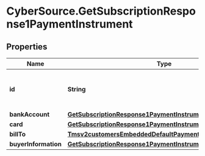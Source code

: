 # CyberSource.GetSubscriptionResponse1PaymentInstrument

## Properties
Name | Type | Description | Notes
------------ | ------------- | ------------- | -------------
**id** | **String** | The Id of the Payment Instrument Token. | [optional] 
**bankAccount** | [**GetSubscriptionResponse1PaymentInstrumentBankAccount**](GetSubscriptionResponse1PaymentInstrumentBankAccount.md) |  | [optional] 
**card** | [**GetSubscriptionResponse1PaymentInstrumentCard**](GetSubscriptionResponse1PaymentInstrumentCard.md) |  | [optional] 
**billTo** | [**Tmsv2customersEmbeddedDefaultPaymentInstrumentBillTo**](Tmsv2customersEmbeddedDefaultPaymentInstrumentBillTo.md) |  | [optional] 
**buyerInformation** | [**GetSubscriptionResponse1PaymentInstrumentBuyerInformation**](GetSubscriptionResponse1PaymentInstrumentBuyerInformation.md) |  | [optional] 


